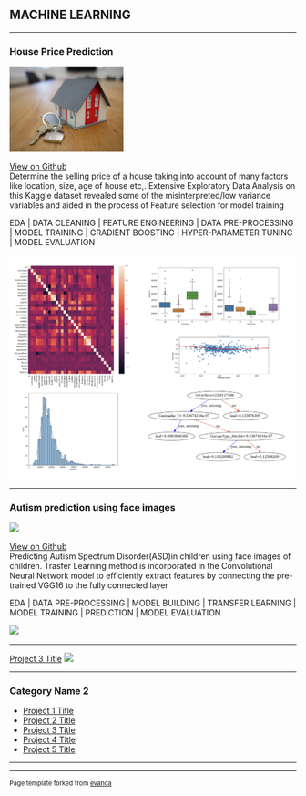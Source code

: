 
## MACHINE LEARNING

___
 
### House Price Prediction
<img src="https://github.com/SathyapriyaSubramaniam/priya.github.io/blob/main/images/tierra-mallorca-rgJ1J8SDEAY-unsplash.jpg?raw=true" width="200"/>

[View on Github](https://github.com/SathyapriyaSubramaniam/House-Price-Prediction-Kaggle-competition/blob/71047fde3a1e3d21816d196dd64af27b89e5d653/eda-feature-engg-for-beginners-house-price.ipynb)<br>
Determine the selling price of a house taking into account of many factors like location, size, age of house etc,. Extensive Exploratory Data Analysis on this Kaggle dataset revealed some of the misinterpreted/low variance variables and aided in the process of Feature selection for model training

EDA | DATA CLEANING | FEATURE ENGINEERING | DATA PRE-PROCESSING | MODEL TRAINING | GRADIENT BOOSTING | HYPER-PARAMETER TUNING | MODEL EVALUATION 

<img src="https://github.com/SathyapriyaSubramaniam/priya.github.io/blob/main/images/housepricecollagess.png?raw=true" width="1300"/>                                                                                                                          

---

### Autism prediction using face images

<img src="https://github.com/SathyapriyaSubramaniam/SathyapriyaSubramaniam.github.io/blob/main/images/peter-burdon-C2zX9DEVSDs-unsplash.jpg?raw=true" width="200"/>

[View on Github](https://github.com/SathyapriyaSubramaniam/Autism-prediction-using-face-images.git)<br>
Predicting Autism Spectrum Disorder(ASD)in children using face images of children. Trasfer Learning method is incorporated in the Convolutional Neural Network model to efficiently extract features by connecting the pre-trained VGG16 to the fully connected layer

EDA | DATA PRE-PROCESSING | MODEL BUILDING | TRANSFER LEARNING | MODEL TRAINING | PREDICTION | MODEL EVALUATION

<img src="https://github.com/SathyapriyaSubramaniam/SathyapriyaSubramaniam.github.io/blob/main/images/autism_kaggle_collage_ss.png?raw=true" width="1300"/>


---
[Project 3 Title](http://example.com/)
<img src="images/dummy_thumbnail.jpg?raw=true"/>

---

### Category Name 2

- [Project 1 Title](http://example.com/)
- [Project 2 Title](http://example.com/)
- [Project 3 Title](http://example.com/)
- [Project 4 Title](http://example.com/)
- [Project 5 Title](http://example.com/)

---




---
<p style="font-size:11px">Page template forked from <a href="https://github.com/evanca/quick-portfolio">evanca</a></p>
<!-- Remove above link if you don't want to attibute -->
